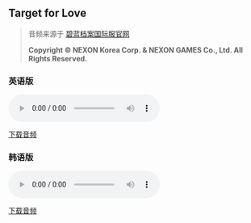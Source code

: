 ## Target for Love

> 音频来源于 [碧蓝档案国际服官网](https://bluearchive.nexon.com/home)
>
> **Copyright © NEXON Korea Corp. & NEXON GAMES Co., Ltd. All Rights Reserved.**

### 英语版

<!-- <audio controls src="./Music/Blue%20Archive%20OST\)%20Jin-Ah%20Lee%20-%20Target%20for%20Love.mp3"></audio>
<a href="./Music/Blue%20Archive%20OST\)%20Jin-Ah%20Lee%20-%20Target%20for%20Love.mp3">Download audio</a> -->

<audio controls>
    <!-- <source src="https://example.com" type="audio/ogg"> -->
    <source src="./Music/Target%20for%20Love%20-%20EN.mp3" type="audio/mpeg">
    您的浏览器不支持 audio 元素。
</audio>

[下载音频](./Music/Target%20for%20Love%20-%20EN.mp3)

### 韩语版

<audio controls>
    <!-- <source src="https://example.com" type="audio/ogg"> -->
    <source src="./Music/Target%20for%20Love%20-%20KR.mp3" type="audio/mpeg">
    您的浏览器不支持 audio 元素。
</audio>

[下载音频](./Music/Target%20for%20Love%20-%20KR.mp3)